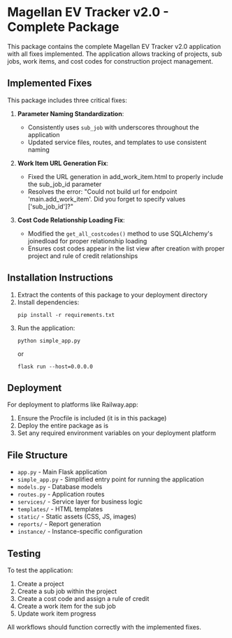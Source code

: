 # Magellan EV Tracker v2.0 - Complete Package

This package contains the complete Magellan EV Tracker v2.0 application with all fixes implemented. The application allows tracking of projects, sub jobs, work items, and cost codes for construction project management.

## Implemented Fixes

This package includes three critical fixes:

1. **Parameter Naming Standardization**:
   - Consistently uses `sub_job` with underscores throughout the application
   - Updated service files, routes, and templates to use consistent naming

2. **Work Item URL Generation Fix**:
   - Fixed the URL generation in add_work_item.html to properly include the sub_job_id parameter
   - Resolves the error: "Could not build url for endpoint 'main.add_work_item'. Did you forget to specify values ['sub_job_id']?"

3. **Cost Code Relationship Loading Fix**:
   - Modified the `get_all_costcodes()` method to use SQLAlchemy's joinedload for proper relationship loading
   - Ensures cost codes appear in the list view after creation with proper project and rule of credit relationships

## Installation Instructions

1. Extract the contents of this package to your deployment directory
2. Install dependencies:
   ```
   pip install -r requirements.txt
   ```
3. Run the application:
   ```
   python simple_app.py
   ```
   or
   ```
   flask run --host=0.0.0.0
   ```

## Deployment

For deployment to platforms like Railway.app:

1. Ensure the Procfile is included (it is in this package)
2. Deploy the entire package as is
3. Set any required environment variables on your deployment platform

## File Structure

- `app.py` - Main Flask application
- `simple_app.py` - Simplified entry point for running the application
- `models.py` - Database models
- `routes.py` - Application routes
- `services/` - Service layer for business logic
- `templates/` - HTML templates
- `static/` - Static assets (CSS, JS, images)
- `reports/` - Report generation
- `instance/` - Instance-specific configuration

## Testing

To test the application:

1. Create a project
2. Create a sub job within the project
3. Create a cost code and assign a rule of credit
4. Create a work item for the sub job
5. Update work item progress

All workflows should function correctly with the implemented fixes.
